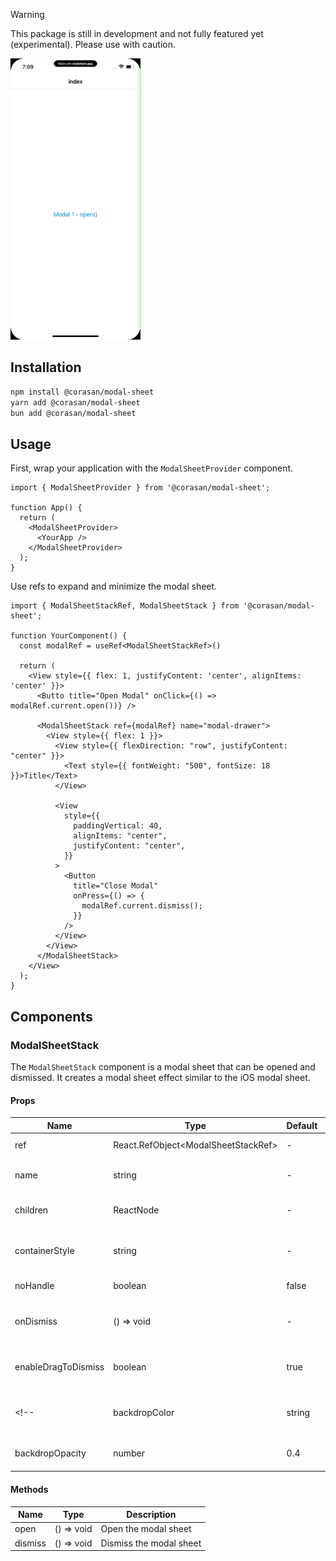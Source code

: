 > [!WARNING]
> This package is still in development and not fully featured yet (experimental). Please use with caution.

<img src="./example/assets/RocketSim_Recording_iPhone_13_Pro_6.1_2024-07-04_19.09.50.gif" height="450" />

## Installation

```bash
npm install @corasan/modal-sheet
yarn add @corasan/modal-sheet
bun add @corasan/modal-sheet
```

## Usage

First, wrap your application with the `ModalSheetProvider` component.

```tsx
import { ModalSheetProvider } from '@corasan/modal-sheet';

function App() {
  return (
    <ModalSheetProvider>
      <YourApp />
    </ModalSheetProvider>
  );
}
```

Use refs to expand and minimize the modal sheet.

```tsx
import { ModalSheetStackRef, ModalSheetStack } from '@corasan/modal-sheet';

function YourComponent() {
  const modalRef = useRef<ModalSheetStackRef>()

  return (
    <View style={{ flex: 1, justifyContent: 'center', alignItems: 'center' }}>
      <Butto title="Open Modal" onClick={() => modalRef.current.open())} />

      <ModalSheetStack ref={modalRef} name="modal-drawer">
        <View style={{ flex: 1 }}>
          <View style={{ flexDirection: "row", justifyContent: "center" }}>
            <Text style={{ fontWeight: "500", fontSize: 18 }}>Title</Text>
          </View>

          <View
            style={{
              paddingVertical: 40,
              alignItems: "center",
              justifyContent: "center",
            }}
          >
            <Button
              title="Close Modal"
              onPress={() => {
                modalRef.current.dismiss();
              }}
            />
          </View>
        </View>
      </ModalSheetStack>
    </View>
  );
}
```

## Components

<!-- ### ModalSheet

The `ModalSheet` component is a modal sheet that can be expanded and minimized. It can be used to create a drawer-type of modal sheet and can be stacked on top of each other.

| Name | Type | Default  | Description | Required |
| --- | --- | --- | --- | --- |
| ref | React.RefObject\<ModalSheetRef> | - | Ref for the modal sheet | Yes |
| name | string | - | The name of the modal sheet | Yes |
| children | ReactNode | - | The children components | Kinda yeah |
| containerStyle | string | - | Styles for the modal sheet container | No |
| noHandle | boolean | false | Hide the handle | No |
| sizes | number[] | [100, 300, 600] | The sizes the modal can be expanded to | No |
| backdropColor | string | "black" | The color of the backdrop | No |
| backdropOpacity | number | 0.4 | The opacity of the backdrop | No |
| offset | number | 0 | Add an offset at the bottom of the modal sheet when it's minimized | No | -->
<!-- | disableSheetStackEffect | boolean | - | Disable sheet stack effect | No |
| onGestureUpdate | (e: GestureUpdateEvent\<PanGestureHandlerEventPayload>) => void| - | Custom callback to handle gesture updates | No |
| onGestureBegin | (e: GestureStateChangeEvent\<PanGestureHandlerEventPayload>) => void| - | Custom callback to handle on gesture begin | No |
| onGestureEnd | (e: GestureStateChangeEvent\<PanGestureHandlerEventPayload>) => void| - | Custom callback to handle on gesture end | No |
| onGestureStart | (e: GestureStateChangeEvent\<PanGestureHandlerEventPayload>) => void| - | Custom callback to handle on gesture start | No |
| onGestureFinalize | (e: GestureStateChangeEvent\<PanGestureHandlerEventPayload>) => void| - | Custom callback to handle on gesture finalize | No |
| onGestureTouchesDown | (e: GestureTouchEvent) => void| - | Custom callback to handle on gesture touch down | No |
| onGestureTouchesUp | (e: GestureTouchEvent) => void| - | Custom callback to handle on gesture touch up | No |
| onGestureTouchesMove | (e: GestureTouchEvent) => void| - | Custom callback to handle on gesture touch move | No |
| onGestureTouchesCancelled | (e: GestureTouchEvent) => void| - | Custom callback to handle on gesture touch cancelled | No | -->

### ModalSheetStack

The `ModalSheetStack` component is a modal sheet that can be opened and dismissed. It creates a modal sheet effect similar to the iOS modal sheet.


#### Props
| Name | Type | Default  | Description | Required |
| --- | --- | --- | --- | --- |
| ref | React.RefObject\<ModalSheetStackRef> | - | Ref for the modal sheet | Yes |
| name | string | - | The name of the modal sheet | Yes |
| children | ReactNode | - | The children components | Kinda yeah |
| containerStyle | string | - | Styles for the modal sheet container | No |
| noHandle | boolean | false | Hide the handle | No |
| onDismiss | () => void | - | Callback when the modal sheet is dismissed | No |
| enableDragToDismiss | boolean | true | Enable dragging to dismiss the modal sheet | No |
<!-- | backdropColor | string | "black" | The color of the backdrop | No |
| backdropOpacity | number | 0.4 | The opacity of the backdrop | No | -->

#### Methods

| Name | Type | Description |
| --- | --- | --- |
| open | () => void | Open the modal sheet |
| dismiss | () => void | Dismiss the modal sheet |


<!-- ## Hooks

### useModalSheet

> [!WARNING]
> This is a work in progress and not yet fully implemented/functional

| Name | Type | Description |
| --- | --- | --- |
| open | () => void | Open the modal sheet |
| dismiss | () => void | Dismiss the modal sheet |
| expand | (height?: number, disableSheetStack?: boolean) => void | expand to custom height |
| minimize | (height?: number) => void | Minimize to custom height | -->
